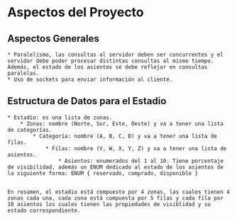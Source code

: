 # Aspectos del Proyecto

## Aspectos Generales
	* Paralelismo, las consultas al servidor deben ser concurrentes y el servidor debe poder procesar distintas consultas al mismo tiempo. Además, el estado de los asientos se debe reflejar en consultas paralelas.
	* Uso de sockets para enviar información al cliente.

## Estructura de Datos para el Estadio
	* Estadio: es una lista de zonas.
		* Zonas: nombre (Norte, Sur, Este, Oeste) y va a tener una lista de categorías.
			* Categoría: nombre (A, B, C, D) y va a tener una lista de filas.
				* Filas: nombre (V, W, X, Y, Z) y va a tener una lista de asientos.
					* Asientos: enumerados del 1 al 10. Tiene porcentaje de visibilidad, además un ENUM dedicado al estado de los asientos de la siguiente forma: ENUM { reservado, comprado, disponible }


	En resumen, el estadio está compuesto por 4 zonas, las cuales tienen 4 zonas cada una, cada zona está compuesta por 5 filas y cada fila por 10 asientos los cuales tienen las propiedades de visiblidad y su estado correspondiente.
